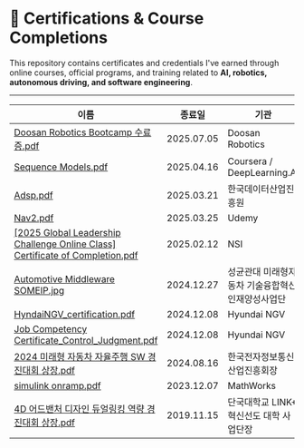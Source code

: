 # 📜 Certifications & Course Completions

This repository contains certificates and credentials I've earned through online courses, official programs, and training related to **AI, robotics, autonomous driving, and software engineering**.

---

| 이름                                                                                                                                                                                                                                                                                                         | 종료일        | 기관                         |
| ---------------------------------------------------------------------------------------------------------------------------------------------------------------------------------------------------------------------------------------------------------------------------------------------------------- | ---------- | -------------------------- |
| [Doosan Robotics Bootcamp 수료증.pdf](https://github.com/weedmo/certifications/blob/main/Certificate%20of%20Completion/Doosan%20Robotics%20Bootcamp%20%EC%88%98%EB%A3%8C%EC%A6%9D.pdf)                                                                                                                        | 2025.07.05 | Doosan Robotics            |
| [Sequence Models.pdf](https://github.com/weedmo/certifications/blob/main/Certificate%20of%20Completion/Sequence%20Models.pdf)                                                                                                                                                                              | 2025.04.16 | Coursera / DeepLearning.AI |
| [Adsp.pdf](https://github.com/weedmo/certifications/blob/main/Certificate/Adsp.pdf)                                                                                                                                                                                                                        | 2025.03.21 | 한국데이터산업진흥원                 |
| [Nav2.pdf](https://github.com/weedmo/certifications/blob/main/Certificate%20of%20Completion/Nav2.pdf)                                                                                                                                                                                                      | 2025.03.25 | Udemy                      |
| [\[2025 Global Leadership Challenge Online Class\] Certificate of Completion.pdf](https://github.com/weedmo/certifications/blob/main/Certificate%20of%20Completion/%5B2025%20Global%20Leadership%20Challenge%20Online%20Class%5D%20Certificate%20of%20Completion.pdf)                                      | 2025.02.12 | NSI                        |
| [Automotive Middleware SOMEIP.jpg](https://github.com/weedmo/certifications/blob/main/Certificate%20of%20Completion/Automotive%20Middleware%20SOMEIP.jpg)                                                                                                                                                  | 2024.12.27 | 성균관대 미래형자동차 기술융합혁신인재양성사업단  |
| [HyndaiNGV\_certification.pdf](https://github.com/weedmo/certifications/blob/main/Certificate%20of%20Completion/HyndaiNGV_certification.pdf)                                                                                                                                                               | 2024.12.08 | Hyundai NGV                |
| [Job Competency Certificate\_Control\_Judgment.pdf](https://github.com/weedmo/certifications/blob/main/Certificate%20of%20Completion/Job%20Competency%20Certificate_Control_Judgment.pdf)                                                                                                                  | 2024.12.08 | Hyundai NGV                |
| [2024 미래형 자동차 자율주행 SW 경진대회 상장.pdf](https://github.com/weedmo/certifications/blob/main/Awards%20History/2024%20%EB%AF%B8%EB%9E%98%ED%98%95%20%EC%9E%90%EB%8F%99%EC%B0%A8%20%EC%9E%90%EC%9C%A8%EC%A3%BC%ED%96%89%20SW%20%EA%B2%BD%EC%A7%84%EB%8C%80%ED%9A%8C%20%EC%83%81%EC%9E%A5.pdf)                       | 2024.08.16 | 한국전자정보통신산업진흥회장             |
| [simulink onramp.pdf](https://github.com/weedmo/certifications/blob/main/Certificate%20of%20Completion/simulink%20onramp.pdf)                                                                                                                                                                              | 2023.12.07 | MathWorks                  |
| [4D 어드밴처 디자인 듀얼링킹 역량 경진대회 상장.pdf](https://github.com/weedmo/certifications/blob/main/Awards%20History/4D%20%EC%96%B4%EB%93%9C%EB%B0%B4%EC%B2%98%20%EB%94%94%EC%9E%90%EC%9D%B8%20%EB%93%80%EC%96%BC%EB%A7%81%ED%82%B9%20%EC%97%AD%EB%9F%89%20%EA%B2%BD%EC%A7%84%EB%8C%80%ED%9A%8C%20%EC%83%81%EC%9E%A5.pdf) | 2019.11.15 | 단국대학교 LINK+ 혁신선도 대학 사업단장   |
